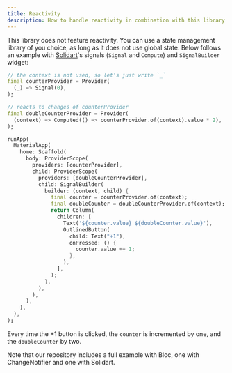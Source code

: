 ```yaml
---
title: Reactivity
description: How to handle reactivity in combination with this library
---
```


This library does not feature reactivity. You can use a state management library of you choice, as long as it does not use global state. Below follows an example with [Solidart](https://pub.dev/packages/flutter_solidart)'s signals (`Signal` and `Compute`) and `SignalBuilder` widget:

```dart
// the context is not used, so let's just write `_`
final counterProvider = Provider(
  (_) => Signal(0),
);

// reacts to changes of counterProvider
final doubleCounterProvider = Provider(
  (context) => Computed(() => counterProvider.of(context).value * 2),
);

runApp(
  MaterialApp(
    home: Scaffold(
      body: ProviderScope(
        providers: [counterProvider],
        child: ProviderScope(
          providers: [doubleCounterProvider],
          child: SignalBuilder(
            builder: (context, child) {
              final counter = counterProvider.of(context);
              final doubleCounter = doubleCounterProvider.of(context);
              return Column(
                children: [
                  Text('${counter.value} ${doubleCounter.value}'),
                  OutlinedButton(
                    child: Text("+1"),
                    onPressed: () {
                      counter.value += 1;
                    },
                  ),
                ],
              );
            },
          ),
        ),
      ),
    ),
  ),
);
```

Every time the +1 button is clicked, the `counter` is incremented by one, and the `doubleCounter` by two.

Note that our repository includes a full example with Bloc, one with ChangeNotifier and one with Solidart.
